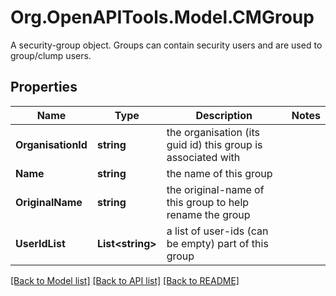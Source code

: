 # Org.OpenAPITools.Model.CMGroup
A security-group object.  Groups can contain security users and are used to group/clump users.

## Properties

Name | Type | Description | Notes
------------ | ------------- | ------------- | -------------
**OrganisationId** | **string** | the organisation (its guid id) this group is associated with | 
**Name** | **string** | the name of this group | 
**OriginalName** | **string** | the original-name of this group to help rename the group | 
**UserIdList** | **List&lt;string&gt;** | a list of user-ids (can be empty) part of this group | 

[[Back to Model list]](../README.md#documentation-for-models) [[Back to API list]](../README.md#documentation-for-api-endpoints) [[Back to README]](../README.md)

